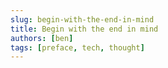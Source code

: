 ```yaml
---
slug: begin-with-the-end-in-mind
title: Begin with the end in mind
authors: [ben]
tags: [preface, tech, thought]
---
```

